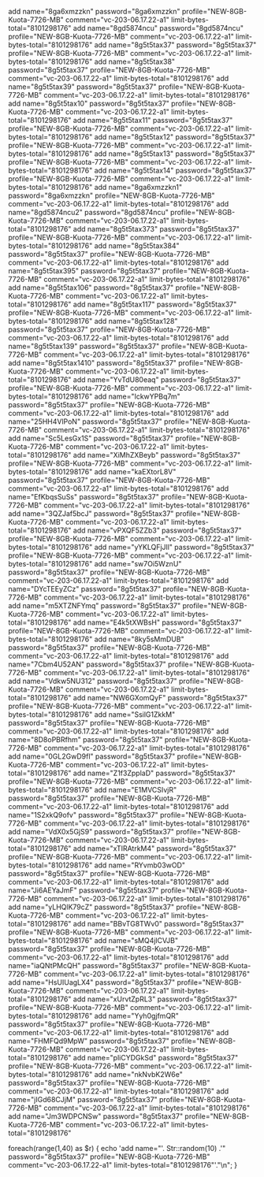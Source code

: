add name="8ga6xmzzkn" password="8ga6xmzzkn" profile="NEW-8GB-Kuota-7726-MB" comment="vc-203-06.17.22-a1" limit-bytes-total="8101298176"
add name="8gd5874ncu" password="8gd5874ncu" profile="NEW-8GB-Kuota-7726-MB" comment="vc-203-06.17.22-a1" limit-bytes-total="8101298176"
add name="8g5t5tax37" password="8g5t5tax37" profile="NEW-8GB-Kuota-7726-MB" comment="vc-203-06.17.22-a1" limit-bytes-total="8101298176"
add name="8g5t5tax38" password="8g5t5tax37" profile="NEW-8GB-Kuota-7726-MB" comment="vc-203-06.17.22-a1" limit-bytes-total="8101298176"
add name="8g5t5tax39" password="8g5t5tax37" profile="NEW-8GB-Kuota-7726-MB" comment="vc-203-06.17.22-a1" limit-bytes-total="8101298176"
add name="8g5t5tax10" password="8g5t5tax37" profile="NEW-8GB-Kuota-7726-MB" comment="vc-203-06.17.22-a1" limit-bytes-total="8101298176"
add name="8g5t5tax11" password="8g5t5tax37" profile="NEW-8GB-Kuota-7726-MB" comment="vc-203-06.17.22-a1" limit-bytes-total="8101298176"
add name="8g5t5tax12" password="8g5t5tax37" profile="NEW-8GB-Kuota-7726-MB" comment="vc-203-06.17.22-a1" limit-bytes-total="8101298176"
add name="8g5t5tax13" password="8g5t5tax37" profile="NEW-8GB-Kuota-7726-MB" comment="vc-203-06.17.22-a1" limit-bytes-total="8101298176"
add name="8g5t5tax14" password="8g5t5tax37" profile="NEW-8GB-Kuota-7726-MB" comment="vc-203-06.17.22-a1" limit-bytes-total="8101298176"
add name="8ga6xmzzkn1" password="8ga6xmzzkn" profile="NEW-8GB-Kuota-7726-MB" comment="vc-203-06.17.22-a1" limit-bytes-total="8101298176"
add name="8gd5874ncu2" password="8gd5874ncu" profile="NEW-8GB-Kuota-7726-MB" comment="vc-203-06.17.22-a1" limit-bytes-total="8101298176"
add name="8g5t5tax373" password="8g5t5tax37" profile="NEW-8GB-Kuota-7726-MB" comment="vc-203-06.17.22-a1" limit-bytes-total="8101298176"
add name="8g5t5tax384" password="8g5t5tax37" profile="NEW-8GB-Kuota-7726-MB" comment="vc-203-06.17.22-a1" limit-bytes-total="8101298176"
add name="8g5t5tax395" password="8g5t5tax37" profile="NEW-8GB-Kuota-7726-MB" comment="vc-203-06.17.22-a1" limit-bytes-total="8101298176"
add name="8g5t5tax106" password="8g5t5tax37" profile="NEW-8GB-Kuota-7726-MB" comment="vc-203-06.17.22-a1" limit-bytes-total="8101298176"
add name="8g5t5tax117" password="8g5t5tax37" profile="NEW-8GB-Kuota-7726-MB" comment="vc-203-06.17.22-a1" limit-bytes-total="8101298176"
add name="8g5t5tax128" password="8g5t5tax37" profile="NEW-8GB-Kuota-7726-MB" comment="vc-203-06.17.22-a1" limit-bytes-total="8101298176"
add name="8g5t5tax139" password="8g5t5tax37" profile="NEW-8GB-Kuota-7726-MB" comment="vc-203-06.17.22-a1" limit-bytes-total="8101298176"
add name="8g5t5tax1410" password="8g5t5tax37" profile="NEW-8GB-Kuota-7726-MB" comment="vc-203-06.17.22-a1" limit-bytes-total="8101298176"
add name="YvTdU80eaq" password="8g5t5tax37" profile="NEW-8GB-Kuota-7726-MB" comment="vc-203-06.17.22-a1" limit-bytes-total="8101298176"
add name="IckwYPBq7m" password="8g5t5tax37" profile="NEW-8GB-Kuota-7726-MB" comment="vc-203-06.17.22-a1" limit-bytes-total="8101298176"
add name="25HH4VlPoN" password="8g5t5tax37" profile="NEW-8GB-Kuota-7726-MB" comment="vc-203-06.17.22-a1" limit-bytes-total="8101298176"
add name="Sc5LesGx1S" password="8g5t5tax37" profile="NEW-8GB-Kuota-7726-MB" comment="vc-203-06.17.22-a1" limit-bytes-total="8101298176"
add name="XiMhZXBeyb" password="8g5t5tax37" profile="NEW-8GB-Kuota-7726-MB" comment="vc-203-06.17.22-a1" limit-bytes-total="8101298176"
add name="kaEXtorL8V" password="8g5t5tax37" profile="NEW-8GB-Kuota-7726-MB" comment="vc-203-06.17.22-a1" limit-bytes-total="8101298176"
add name="EfKbqsSuSs" password="8g5t5tax37" profile="NEW-8GB-Kuota-7726-MB" comment="vc-203-06.17.22-a1" limit-bytes-total="8101298176"
add name="3QZJaf5bcJ" password="8g5t5tax37" profile="NEW-8GB-Kuota-7726-MB" comment="vc-203-06.17.22-a1" limit-bytes-total="8101298176"
add name="vPXQF5ZZb3" password="8g5t5tax37" profile="NEW-8GB-Kuota-7726-MB" comment="vc-203-06.17.22-a1" limit-bytes-total="8101298176"
add name="yYKLQFjJll" password="8g5t5tax37" profile="NEW-8GB-Kuota-7726-MB" comment="vc-203-06.17.22-a1" limit-bytes-total="8101298176"
add name="sw7Oi5WznU" password="8g5t5tax37" profile="NEW-8GB-Kuota-7726-MB" comment="vc-203-06.17.22-a1" limit-bytes-total="8101298176"
add name="DYcTEEyZCz" password="8g5t5tax37" profile="NEW-8GB-Kuota-7726-MB" comment="vc-203-06.17.22-a1" limit-bytes-total="8101298176"
add name="m5XTZNFYmq" password="8g5t5tax37" profile="NEW-8GB-Kuota-7726-MB" comment="vc-203-06.17.22-a1" limit-bytes-total="8101298176"
add name="E4k5tXWBsH" password="8g5t5tax37" profile="NEW-8GB-Kuota-7726-MB" comment="vc-203-06.17.22-a1" limit-bytes-total="8101298176"
add name="8ky5sMmDUB" password="8g5t5tax37" profile="NEW-8GB-Kuota-7726-MB" comment="vc-203-06.17.22-a1" limit-bytes-total="8101298176"
add name="7Cbm4U52AN" password="8g5t5tax37" profile="NEW-8GB-Kuota-7726-MB" comment="vc-203-06.17.22-a1" limit-bytes-total="8101298176"
add name="Vdkw5NU312" password="8g5t5tax37" profile="NEW-8GB-Kuota-7726-MB" comment="vc-203-06.17.22-a1" limit-bytes-total="8101298176"
add name="NW6GXomQyF" password="8g5t5tax37" profile="NEW-8GB-Kuota-7726-MB" comment="vc-203-06.17.22-a1" limit-bytes-total="8101298176"
add name="SsilG1ZkkM" password="8g5t5tax37" profile="NEW-8GB-Kuota-7726-MB" comment="vc-203-06.17.22-a1" limit-bytes-total="8101298176"
add name="8D8oPBRfhm" password="8g5t5tax37" profile="NEW-8GB-Kuota-7726-MB" comment="vc-203-06.17.22-a1" limit-bytes-total="8101298176"
add name="0GL2GwD9fl" password="8g5t5tax37" profile="NEW-8GB-Kuota-7726-MB" comment="vc-203-06.17.22-a1" limit-bytes-total="8101298176"
add name="Z1f3ZpplaD" password="8g5t5tax37" profile="NEW-8GB-Kuota-7726-MB" comment="vc-203-06.17.22-a1" limit-bytes-total="8101298176"
add name="E1MVCSIvjR" password="8g5t5tax37" profile="NEW-8GB-Kuota-7726-MB" comment="vc-203-06.17.22-a1" limit-bytes-total="8101298176"
add name="1S2xkQ9ofv" password="8g5t5tax37" profile="NEW-8GB-Kuota-7726-MB" comment="vc-203-06.17.22-a1" limit-bytes-total="8101298176"
add name="VdX0x5GjS9" password="8g5t5tax37" profile="NEW-8GB-Kuota-7726-MB" comment="vc-203-06.17.22-a1" limit-bytes-total="8101298176"
add name="xTIRAtrkM4" password="8g5t5tax37" profile="NEW-8GB-Kuota-7726-MB" comment="vc-203-06.17.22-a1" limit-bytes-total="8101298176"
add name="RYvmb03wOD" password="8g5t5tax37" profile="NEW-8GB-Kuota-7726-MB" comment="vc-203-06.17.22-a1" limit-bytes-total="8101298176"
add name="Ji6AEYaJmF" password="8g5t5tax37" profile="NEW-8GB-Kuota-7726-MB" comment="vc-203-06.17.22-a1" limit-bytes-total="8101298176"
add name="yLHQlK79cZ" password="8g5t5tax37" profile="NEW-8GB-Kuota-7726-MB" comment="vc-203-06.17.22-a1" limit-bytes-total="8101298176"
add name="BBvTG8TWv0" password="8g5t5tax37" profile="NEW-8GB-Kuota-7726-MB" comment="vc-203-06.17.22-a1" limit-bytes-total="8101298176"
add name="sMQ4jlCVJB" password="8g5t5tax37" profile="NEW-8GB-Kuota-7726-MB" comment="vc-203-06.17.22-a1" limit-bytes-total="8101298176"
add name="iaQNtPMcQH" password="8g5t5tax37" profile="NEW-8GB-Kuota-7726-MB" comment="vc-203-06.17.22-a1" limit-bytes-total="8101298176"
add name="HsUIUagLX4" password="8g5t5tax37" profile="NEW-8GB-Kuota-7726-MB" comment="vc-203-06.17.22-a1" limit-bytes-total="8101298176"
add name="xUrvtZpRL3" password="8g5t5tax37" profile="NEW-8GB-Kuota-7726-MB" comment="vc-203-06.17.22-a1" limit-bytes-total="8101298176"
add name="Yyh0gjfmQR" password="8g5t5tax37" profile="NEW-8GB-Kuota-7726-MB" comment="vc-203-06.17.22-a1" limit-bytes-total="8101298176"
add name="FHMFQd9MpW" password="8g5t5tax37" profile="NEW-8GB-Kuota-7726-MB" comment="vc-203-06.17.22-a1" limit-bytes-total="8101298176"
add name="pliCYDGkSd" password="8g5t5tax37" profile="NEW-8GB-Kuota-7726-MB" comment="vc-203-06.17.22-a1" limit-bytes-total="8101298176"
add name="nkNvbK2W6e" password="8g5t5tax37" profile="NEW-8GB-Kuota-7726-MB" comment="vc-203-06.17.22-a1" limit-bytes-total="8101298176"
add name="jIGd68CJjM" password="8g5t5tax37" profile="NEW-8GB-Kuota-7726-MB" comment="vc-203-06.17.22-a1" limit-bytes-total="8101298176"
add name="Jm3WDPCNSw" password="8g5t5tax37" profile="NEW-8GB-Kuota-7726-MB" comment="vc-203-06.17.22-a1" limit-bytes-total="8101298176"

foreach(range(1,40) as $r) {
echo 'add name="'. Str::random(10) .'" password="8g5t5tax37" profile="NEW-8GB-Kuota-7726-MB" comment="vc-203-06.17.22-a1" limit-bytes-total="8101298176"'."\n";
}
